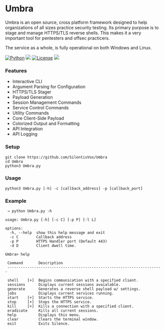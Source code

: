 ﻿# Umbra

Umbra is an open source, cross platform framework designed to help organizations of all sizes practice security testing. Its primary purpose is to stage and manage HTTPS/TLS reverse shells. This makes it a very important tool for pentesters and offsec practicers.

The service as a whole, is fully operational on both Windows and Linux. 

[![Python](https://img.shields.io/badge/Python-%E2%89%A5%203.6-yellow.svg)](https://www.python.org/)
<img src="https://img.shields.io/badge/Developed%20on-Windows%2011-1677CF">
[![License](https://img.shields.io/badge/License-BSD%203%20Clause%20license-C91515)](https://github.com/SilentisVox/Silence/blob/master/LICENSE)
<img src="https://img.shields.io/badge/Maintained%3F-Yes-1FC408">

### Features

- Interactive CLI
- Argument Parsing for Configuration
- HTTPS/TLS Stager
- Payload Generation
- Session Management Commands
- Service Control Commands
- Utility Commands
- Core Client-Side Payload
- Colorized Output and Formatting
- API Integration
- API Logging

### Setup

```
git clone https://github.com/SilentisVox/Umbra
cd Umbra
python3 Umbra.py
```

### Usage

```
python3 Umbra.py [-h] -c [callback_address] -p [callback_port]
```

### Example

```
 → python Umbra.py -h

usage: Umbra.py [-h] [-c C] [-p P] [-l L]

options:
  -h, --help  show this help message and exit
  -c C        Callback address
  -p P        HTTPS Handler port (Default 443)
  -d D        Client dwell time.
```

```
Umbra> help

 Command       Description
 ----------------------------------------------------------------------

 shell    [+]  Begins communication with a specified client.
 sessions      Displays current sessions avaialable.
 generate      Generates a reverse shell payload w/ settings.
 jobs          Displays current services running.
 start    [+]  Starts the HTTPS service.
 stop     [+]  Stops the HTTPS service.
 kill     [+]  Kills a connection with a specified client.
 eradicate     Kills all current sessions.
 help          Displays this menu.
 clear         Clears the terminal window.
 exit          Exits Silence.
```
